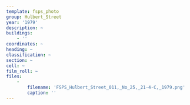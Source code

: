 ```yaml
---
template: fsps_photo
group: Hulbert_Street
year: '1979'
description: ~
buildings:
    - ''
coordinates: ~
heading: ~
classification: ~
section: ~
cell: ~
film_roll: ~
files:
    -
        filename: 'FSPS_Hulbert_Street_011,_No_25,_21-4-C,_1979.png'
        caption: ''
---
```

